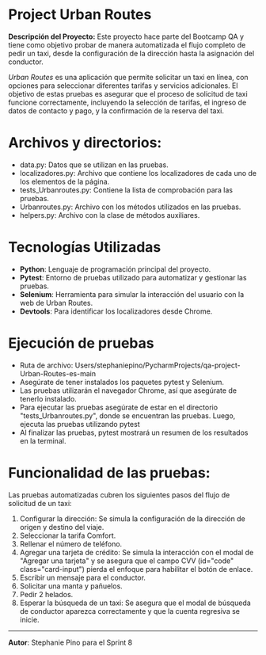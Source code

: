 # Project Urban Routes

**Descripción del Proyecto:**
Este proyecto hace parte del Bootcamp QA y tiene como objetivo probar de manera automatizada el flujo completo de pedir un taxi, desde la configuración de la dirección hasta la asignación del conductor.

*Urban Routes* es una aplicación que permite solicitar un taxi en línea, con opciones para seleccionar diferentes tarifas y servicios adicionales.
El objetivo de estas pruebas es asegurar que el proceso de solicitud de taxi funcione correctamente, incluyendo la selección de tarifas, el ingreso de datos de contacto y pago, y la confirmación de la reserva del taxi.

# Archivos y directorios:
- data.py: Datos que se utilizan en las pruebas.
- localizadores.py: Archivo que contiene los localizadores de cada uno de los elementos de la página.
- tests_Urbanroutes.py: Contiene la lista de comprobación para las pruebas.
- Urbanroutes.py: Archivo con los métodos utilizados en las pruebas.
- helpers.py: Archivo con la clase de métodos auxiliares.

# Tecnologías Utilizadas

- **Python**: Lenguaje de programación principal del proyecto.
- **Pytest**: Entorno de pruebas utilizado para automatizar y gestionar las pruebas.
- **Selenium**: Herramienta para simular la interacción del usuario con la web de Urban Routes.
- **Devtools**: Para identificar los localizadores desde Chrome.

# Ejecución de pruebas
- Ruta de archivo: Users/stephaniepino/PycharmProjects/qa-project-Urban-Routes-es-main
- Asegúrate de tener instalados los paquetes pytest y Selenium.
- Las pruebas utilizarán el navegador Chrome, así que asegúrate de tenerlo instalado. 
- Para ejecutar las pruebas asegúrate de estar en el directorio "tests_Urbanroutes.py", donde se encuentran las pruebas. Luego, ejecuta las pruebas utilizando pytest
- Al finalizar las pruebas, pytest mostrará un resumen de los resultados en la terminal.

# Funcionalidad de las pruebas:
Las pruebas automatizadas cubren los siguientes pasos del flujo de solicitud de un taxi:

1. Configurar la dirección: Se simula la configuración de la dirección de origen y destino del viaje.
2. Seleccionar la tarifa Comfort.
3. Rellenar el número de teléfono.
4. Agregar una tarjeta de crédito: Se simula la interacción con el modal de "Agregar una tarjeta" y se asegura que el campo CVV (id="code" class="card-input") pierda el enfoque para habilitar el botón de enlace.
5. Escribir un mensaje para el conductor.
6. Solicitar una manta y pañuelos.
7. Pedir 2 helados.
8. Esperar la búsqueda de un taxi: Se asegura que el modal de búsqueda de conductor aparezca correctamente y que la cuenta regresiva se inicie.

---

**Autor**: Stephanie Pino para el Sprint 8
